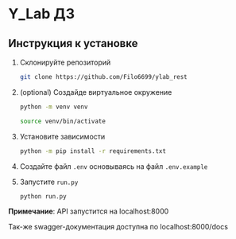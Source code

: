 # Y_Lab ДЗ

## Инструкция к установке

1. Склонируйте репозиторий

    ```bash
    git clone https://github.com/Filo6699/ylab_rest
    ```

2. (optional) Создайде виртуальное окружение

    ```bash
    python -m venv venv
    ```

    ```bash
    source venv/bin/activate
    ```

3. Установите зависимости

    ```bash
    python -m pip install -r requirements.txt
    ```

4. Создайте файл `.env` основываясь на файл `.env.example`

5. Запустите `run.py`

    ```bash
    python run.py
    ```

**Примечание**: API запустится на localhost:8000


Так-же swagger-документация доступна по localhost:8000/docs
